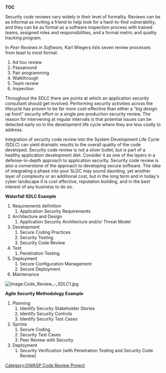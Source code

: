 __TOC__

Security code reviews vary widely in their level of formality. Reviews
can be as informal as inviting a friend to help look for a hard-to-find
vulnerability, and they can be as formal as a software inspection
process with trained teams, assigned roles and responsibilities, and a
formal metric and quality tracking program.

In *Peer Reviews in Software,* Karl Wiegers lists seven review processes
from least to most formal:

1.  Ad hoc review
2.  Passaround
3.  Pair programming
4.  Walkthrough
5.  Team review
6.  Inspection

Throughout the SDLC there are points at which an application security
consultant should get involved. Performing security activities across
the lifecycle has proven to be far more cost-effective than either a
“big design up front” security effort or a single pre-production
security review. The reason for intervening at regular intervals is that
potential issues can be detected early on in the development life cycle
where they are less costly to address.

Integration of security code review into the System Development Life
Cycle (SDLC) can yield dramatic results to the overall quality of the
code developed. Security code review is not a silver bullet, but is part
of a healthy application development diet. Consider it as one of the
layers in a defense-in-depth approach to application security. Security
code review is also a cornerstone of the approach to developing secure
software. The idea of integrating a phase into your SLDC may sound
daunting, yet another layer of complexity or an additional cost, but in
the long term and in today's cyber landscape it is cost effective,
reputation building, and in the best interest of any business to do so.

**Waterfall SDLC Example**

1.  Requirements definition
    1.  Application Security Requirements
2.  Architecture and Design
    1.  Application Security Architecture and/or Threat Model
3.  Development
    1.  Secure Coding Practices
    2.  Security Testing
    3.  Security Code Review
4.  Test
    1.  Penetration Testing
5.  Deployment
    1.  Secure Configuration Management
    2.  Secure Deployment
6.  Maintenance

![Image:Code_Review_-_SDLC1.jpg](Code_Review_-_SDLC1.jpg
"Image:Code_Review_-_SDLC1.jpg")

**Agile Security Methodology Example**

1.  Planning
    1.  Identify Security Stakeholder Stories
    2.  Identify Security Controls
    3.  Identify Security Test Cases
2.  Sprints
    1.  Secure Coding
    2.  Security Test Cases
    3.  Peer Review with Security
3.  Deployment
    1.  Security Verification (with Penetration Testing and Security
        Code Review)

[Category:OWASP Code Review
Project](Category:OWASP_Code_Review_Project "wikilink")